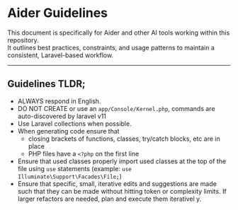 # Aider Guidelines

This document is specifically for Aider and other AI tools working within this repository.  
It outlines best practices, constraints, and usage patterns to maintain a consistent, Laravel-based workflow.

---

## Guidelines TLDR;
- ALWAYS respond in English. 
- DO NOT CREATE or use an `app/Console/Kernel.php`, commands are auto-discovered by laravel v11
- Use Laravel collections when possible.
- When generating code ensure that 
  - closing brackets of functions, classes, try/catch blocks, etc are in place
  - PHP files have a `<?php` on the first line
- Ensure that used classes properly import used classes at the top of the file using `use` statements (example: `use Illuminate\Support\Facades\File;`)
- Ensure that specific, small, iterative edits and suggestions are made such that they can be made without hitting token or complexity limits. If larger refactors are needed, plan and execute them iterativel
y.